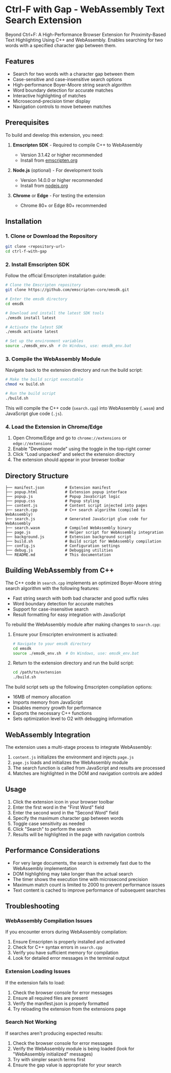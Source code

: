 # Ctrl-F with Gap - WebAssembly Text Search Extension

Beyond Ctrl+F: A High-Performance Browser Extension for Proximity-Based Text Highlighting Using C++ and WebAssembly. Enables searching for two words with a specified character gap between them.

## Features

- Search for two words with a character gap between them
- Case-sensitive and case-insensitive search options
- High-performance Boyer-Moore string search algorithm
- Word boundary detection for accurate matches
- Interactive highlighting of matches
- Microsecond-precision timer display
- Navigation controls to move between matches

## Prerequisites

To build and develop this extension, you need:

1. **Emscripten SDK** - Required to compile C++ to WebAssembly
   - Version 3.1.42 or higher recommended
   - Install from [emscripten.org](https://emscripten.org/docs/getting_started/downloads.html)

2. **Node.js** (optional) - For development tools
   - Version 14.0.0 or higher recommended
   - Install from [nodejs.org](https://nodejs.org/)

3. **Chrome** or **Edge** - For testing the extension
   - Chrome 80+ or Edge 80+ recommended

## Installation

### 1. Clone or Download the Repository

```bash
git clone <repository-url>
cd ctrl-f-with-gap
```

### 2. Install Emscripten SDK

Follow the official Emscripten installation guide:

```bash
# Clone the Emscripten repository
git clone https://github.com/emscripten-core/emsdk.git

# Enter the emsdk directory
cd emsdk

# Download and install the latest SDK tools
./emsdk install latest

# Activate the latest SDK
./emsdk activate latest

# Set up the environment variables
source ./emsdk_env.sh  # On Windows, use: emsdk_env.bat
```

### 3. Compile the WebAssembly Module

Navigate back to the extension directory and run the build script:

```bash
# Make the build script executable
chmod +x build.sh

# Run the build script
./build.sh
```

This will compile the C++ code (`search.cpp`) into WebAssembly (`.wasm`) and JavaScript glue code (`.js`).

### 4. Load the Extension in Chrome/Edge

1. Open Chrome/Edge and go to `chrome://extensions` or `edge://extensions`
2. Enable "Developer mode" using the toggle in the top-right corner
3. Click "Load unpacked" and select the extension directory
4. The extension should appear in your browser toolbar

## Directory Structure

```
├── manifest.json         # Extension manifest
├── popup.html            # Extension popup interface
├── popup.js              # Popup JavaScript logic
├── popup.css             # Popup styling
├── content.js            # Content script injected into pages
├── search.cpp            # C++ search algorithm (compiled to WebAssembly)
├── search.js             # Generated JavaScript glue code for WebAssembly
├── search.wasm           # Compiled WebAssembly binary
├── page.js               # Helper script for WebAssembly integration
├── background.js         # Extension background script
├── build.sh              # Build script for WebAssembly compilation
├── config.js             # Configuration settings
├── debug.js              # Debugging utilities
└── README.md             # This documentation
```

## Building WebAssembly from C++

The C++ code in `search.cpp` implements an optimized Boyer-Moore string search algorithm with the following features:

- Fast string search with both bad character and good suffix rules
- Word boundary detection for accurate matches
- Support for case-insensitive search
- Result formatting for easy integration with JavaScript

To rebuild the WebAssembly module after making changes to `search.cpp`:

1. Ensure your Emscripten environment is activated:
   ```bash
   # Navigate to your emsdk directory
   cd emsdk
   source ./emsdk_env.sh  # On Windows, use: emsdk_env.bat
   ```

2. Return to the extension directory and run the build script:
   ```bash
   cd /path/to/extension
   ./build.sh
   ```

The build script sets up the following Emscripten compilation options:
- 16MB of memory allocation
- Imports memory from JavaScript
- Disables memory growth for performance
- Exports the necessary C++ functions
- Sets optimization level to O2 with debugging information

## WebAssembly Integration

The extension uses a multi-stage process to integrate WebAssembly:

1. `content.js` initializes the environment and injects `page.js`
2. `page.js` loads and initializes the WebAssembly module
3. The search function is called from JavaScript and results are processed
4. Matches are highlighted in the DOM and navigation controls are added

## Usage

1. Click the extension icon in your browser toolbar
2. Enter the first word in the "First Word" field
3. Enter the second word in the "Second Word" field
4. Specify the maximum character gap between words
5. Toggle case sensitivity as needed
6. Click "Search" to perform the search
7. Results will be highlighted in the page with navigation controls

## Performance Considerations

- For very large documents, the search is extremely fast due to the WebAssembly implementation
- DOM highlighting may take longer than the actual search
- The timer shows the execution time with microsecond precision
- Maximum match count is limited to 2000 to prevent performance issues
- Text content is cached to improve performance of subsequent searches

## Troubleshooting

### WebAssembly Compilation Issues

If you encounter errors during WebAssembly compilation:

1. Ensure Emscripten is properly installed and activated
2. Check for C++ syntax errors in `search.cpp`
3. Verify you have sufficient memory for compilation
4. Look for detailed error messages in the terminal output

### Extension Loading Issues

If the extension fails to load:

1. Check the browser console for error messages
2. Ensure all required files are present
3. Verify the manifest.json is properly formatted
4. Try reloading the extension from the extensions page

### Search Not Working

If searches aren't producing expected results:

1. Check the browser console for error messages
2. Verify the WebAssembly module is being loaded (look for "WebAssembly initialized" messages)
3. Try with simpler search terms first
4. Ensure the gap value is appropriate for your search
